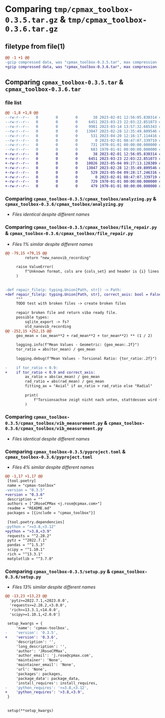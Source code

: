 # Comparing `tmp/cpmax_toolbox-0.3.5.tar.gz` & `tmp/cpmax_toolbox-0.3.6.tar.gz`

## filetype from file(1)

```diff
@@ -1 +1 @@
-gzip compressed data, was "cpmax_toolbox-0.3.5.tar", max compression
+gzip compressed data, was "cpmax_toolbox-0.3.6.tar", max compression
```

## Comparing `cpmax_toolbox-0.3.5.tar` & `cpmax_toolbox-0.3.6.tar`

### file list

```diff
@@ -1,8 +1,8 @@
--rw-r--r--   0        0        0       38 2023-02-01 12:56:05.830314 cpmax_toolbox-0.3.5/cpmax_toolbox/__init__.py
--rw-r--r--   0        0        0     6451 2023-03-23 22:03:22.851073 cpmax_toolbox-0.3.5/cpmax_toolbox/analyzing.py
--rw-r--r--   0        0        0     9981 2023-03-14 13:57:32.685343 cpmax_toolbox-0.3.5/cpmax_toolbox/file_repair.py
--rw-r--r--   0        0        0    13047 2023-02-28 12:35:49.809546 cpmax_toolbox-0.3.5/cpmax_toolbox/vib_measurement.py
--rw-r--r--   0        0        0      531 2023-04-20 12:16:17.114416 cpmax_toolbox-0.3.5/pyproject.toml
--rw-r--r--   0        0        0        0 2023-02-01 08:47:07.339719 cpmax_toolbox-0.3.5/README.md
--rw-r--r--   0        0        0      731 1970-01-01 00:00:00.000000 cpmax_toolbox-0.3.5/setup.py
--rw-r--r--   0        0        0      683 1970-01-01 00:00:00.000000 cpmax_toolbox-0.3.5/PKG-INFO
+-rw-r--r--   0        0        0       38 2023-02-01 12:56:05.830314 cpmax_toolbox-0.3.6/cpmax_toolbox/__init__.py
+-rw-r--r--   0        0        0     6451 2023-03-23 22:03:22.851073 cpmax_toolbox-0.3.6/cpmax_toolbox/analyzing.py
+-rw-r--r--   0        0        0    10026 2023-05-04 09:27:13.128389 cpmax_toolbox-0.3.6/cpmax_toolbox/file_repair.py
+-rw-r--r--   0        0        0    13047 2023-02-28 12:35:49.809546 cpmax_toolbox-0.3.6/cpmax_toolbox/vib_measurement.py
+-rw-r--r--   0        0        0      529 2023-05-04 09:28:17.246316 cpmax_toolbox-0.3.6/pyproject.toml
+-rw-r--r--   0        0        0        0 2023-02-01 08:47:07.339719 cpmax_toolbox-0.3.6/README.md
+-rw-r--r--   0        0        0      729 1970-01-01 00:00:00.000000 cpmax_toolbox-0.3.6/setup.py
+-rw-r--r--   0        0        0      479 1970-01-01 00:00:00.000000 cpmax_toolbox-0.3.6/PKG-INFO
```

### Comparing `cpmax_toolbox-0.3.5/cpmax_toolbox/analyzing.py` & `cpmax_toolbox-0.3.6/cpmax_toolbox/analyzing.py`

 * *Files identical despite different names*

### Comparing `cpmax_toolbox-0.3.5/cpmax_toolbox/file_repair.py` & `cpmax_toolbox-0.3.6/cpmax_toolbox/file_repair.py`

 * *Files 1% similar despite different names*

```diff
@@ -79,15 +79,15 @@
         return "new_nanovib_recording"
 
     raise ValueError(
         f"Unknown format, cols are {cols_set} and header is {i} lines long"
     )
 
 
-def repair_file(p: typing.Union[Path, str]) -> Path:
+def repair_file(p: typing.Union[Path, str], correct_axis: bool = False) -> Path:
     """
     TODO test with broken files -> create broken files
 
     repair broken file and return viba ready file.
     possible types:
         sqlite_export -> fs?
         old_nanovib_recording
@@ -252,15 +252,15 @@
     geo_mean = (ax_mean**2 + rad_mean**2 + tor_mean**2) ** (1 / 2)
 
     logging.info(f"Mean Values - Geometric: {geo_mean:.2f}")
     tor_ratio = abs(tor_mean) / geo_mean
 
     logging.debug(f"Mean Values - Torsional Ratio: {tor_ratio:.2f}")
 
-    if tor_ratio < 0.9:
+    if tor_ratio < 0.9 and correct_axis:
         ax_ratio = abs(ax_mean) / geo_mean
         rad_ratio = abs(rad_mean) / geo_mean
         fitting_ax = "Axial" if ax_ratio > rad_ratio else "Radial"
 
         print(
             f"Torsionsachse zeigt nicht nach unten, stattdessen wird {fitting_ax} genutzt."
         )
```

### Comparing `cpmax_toolbox-0.3.5/cpmax_toolbox/vib_measurement.py` & `cpmax_toolbox-0.3.6/cpmax_toolbox/vib_measurement.py`

 * *Files identical despite different names*

### Comparing `cpmax_toolbox-0.3.5/pyproject.toml` & `cpmax_toolbox-0.3.6/pyproject.toml`

 * *Files 4% similar despite different names*

```diff
@@ -1,17 +1,17 @@
 [tool.poetry]
 name = "cpmax-toolbox"
-version = "0.3.5"
+version = "0.3.6"
 description = ""
 authors = ["JRoseCPMax <j.rose@cpmax.com>"]
 readme = "README.md"
 packages = [{include = "cpmax_toolbox"}]
 
 [tool.poetry.dependencies]
-python = ">=3.8,<3.12"
+python = ">3.8,<3.9"
 requests = "^2.28.2"
 pytz = "^2022.7.1"
 pandas = "^1.5.3"
 scipy = "^1.10.1"
 rich = "^13.3.1"
 matplotlib = "^3.7.0"
```

### Comparing `cpmax_toolbox-0.3.5/setup.py` & `cpmax_toolbox-0.3.6/setup.py`

 * *Files 13% similar despite different names*

```diff
@@ -13,23 +13,23 @@
  'pytz>=2022.7.1,<2023.0.0',
  'requests>=2.28.2,<3.0.0',
  'rich>=13.3.1,<14.0.0',
  'scipy>=1.10.1,<2.0.0']
 
 setup_kwargs = {
     'name': 'cpmax-toolbox',
-    'version': '0.3.5',
+    'version': '0.3.6',
     'description': '',
     'long_description': '',
     'author': 'JRoseCPMax',
     'author_email': 'j.rose@cpmax.com',
     'maintainer': 'None',
     'maintainer_email': 'None',
     'url': 'None',
     'packages': packages,
     'package_data': package_data,
     'install_requires': install_requires,
-    'python_requires': '>=3.8,<3.12',
+    'python_requires': '>3.8,<3.9',
 }
 
 
 setup(**setup_kwargs)
```


